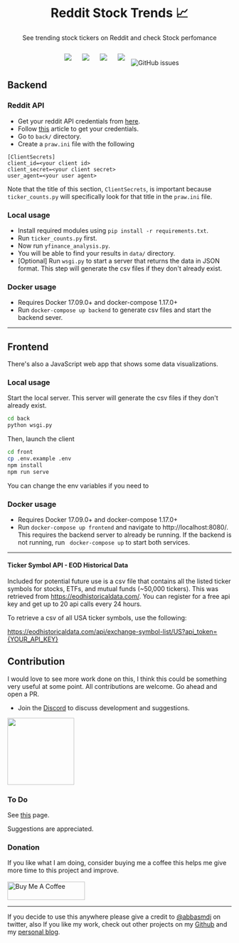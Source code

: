 <h1 align="center">Reddit Stock Trends 📈</h1>

<p align="center">
See trending stock tickers on Reddit and check Stock perfomance <br><br>
<img style="padding:10px;" src="https://img.shields.io/github/contributors/iam-abbas/Reddit-Stock-Trends?style=flat-square">
<img style="padding:10px;" src="https://img.shields.io/github/stars/iam-abbas/Reddit-Stock-Trends?style=flat-square">
<img style="padding:10px;" src="https://img.shields.io/github/forks/iam-abbas/Reddit-Stock-Trends?label=Forks&style=flat-square">
<img style="padding:10px;" src="https://img.shields.io/github/license/iam-abbas/Reddit-Stock-Trends?style=flat-square">
<img alt="GitHub issues" src="https://img.shields.io/github/issues/iam-abbas/Reddit-Stock-Trends?style=flat-square">

</p>

## Backend

### Reddit API
- Get your reddit API credentials from [here](https://www.reddit.com/prefs/apps).
- Follow [this](https://towardsdatascience.com/scraping-reddit-with-praw-76efc1d1e1d9) article to get your credentials.
- Go to `back/` directory.
- Create a `praw.ini` file with the following
```
[ClientSecrets]
client_id=<your client id>
client_secret=<your client secret>
user_agent=<your user agent>
```
Note that the title of this section, `ClientSecrets`, is important because `ticker_counts.py` will specifically look for that title in the `praw.ini` file.

### Local usage
- Install required modules using `pip install -r requirements.txt`.
- Run `ticker_counts.py` first.
- Now run `yfinance_analysis.py`.
- You will be able to find your results in `data/` directory.
- [Optional] Run `wsgi.py` to start a server that returns the data in JSON format. This step will generate the csv files if they don't already exist.

### Docker usage
- Requires Docker 17.09.0+ and docker-compose 1.17.0+
- Run `docker-compose up backend` to generate csv files and start the backend sever.

---
## Frontend
There's also a JavaScript web app that shows some data visualizations.

### Local usage
Start the local server. This server will generate the csv files if they don't already exist.
```bash
cd back
python wsgi.py
```

Then, launch the client
```bash
cd front
cp .env.example .env
npm install
npm run serve
```
You can change the env variables if you need to

### Docker usage
- Requires Docker 17.09.0+ and docker-compose 1.17.0+
- Run `docker-compose up frontend` and navigate to http://localhost:8080/. This requires the backend server to already be running. If the backend is not running, run ` docker-compose up` to start both services.

---
#### Ticker Symbol API - EOD Historical Data
Included for potential future use is a csv file that contains all the listed ticker symbols for stocks, ETFs, and
mutual funds (~50,000 tickers). This was retrieved from https://eodhistoricaldata.com/. You can register for a free api key and get up to 20 api calls every 24 hours.

To retrieve a csv of all USA ticker symbols, use the following:

https://eodhistoricaldata.com/api/exchange-symbol-list/US?api_token={YOUR_API_KEY}

## Contribution
I would love to see more work done on this, I think this could be something very useful at some point. All contributions are welcome. Go ahead and open a PR.
- Join the [Discord](https://discord.gg/USsBfc97RM) to discuss development and suggestions.

<a href="https://discord.gg/USsBfc97RM" ><img src="https://preview.redd.it/tpvewx1950311.png?width=1487&format=png&auto=webp&s=be429e3b5e7e51c777497c95b63c5011f9a906b6" width="150px"></a>


### To Do
See [this](https://github.com/iam-abbas/Reddit-Stock-Trends/labels/feature) page.

Suggestions are appreciated.

### Donation
If you like what I am doing, consider buying me a coffee this helps me give more time to this project and improve. <br><br>
<a href="https://www.buymeacoffee.com/abbas" target="_blank"><img src="https://cdn.buymeacoffee.com/buttons/default-orange.png" alt="Buy Me A Coffee" height="41" width="174"></a>

----

If you decide to use this anywhere please give a credit to [@abbasmdj](https://twitter.com/abbasmdj) on twitter, also If you like my work, check out other projects on my [Github](https://github.com/iam-abbas) and my [personal blog](https://abbasmj.com).
